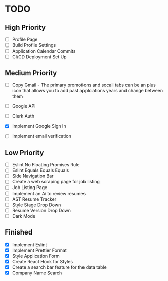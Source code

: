# TODO

## High Priority

- [ ] Profile Page
- [ ] Build Profile Settings
- [ ] Application Calendar Commits
- [ ] CI/CD Deployment Set Up

## Medium Priority

- [ ] Copy Gmail - The primary promotions and socail tabs can be an plus icon that allows you to add past applciations years and change between them
- [ ] Google API
- [ ] Clerk Auth
- [x] Implement Google Sign In
- [ ] Implement email verification


## Low Priority

- [ ] Eslint No Floating Promises Rule
- [ ] Eslint Equals Equals Equals
- [ ] Side Navigation Bar
- [ ] Create a web scraping page for job listing
- [ ] Job Listing Page
- [ ] Implement an Ai to review resumes
- [ ] AST Resume Tracker
- [ ] Style Stage Drop Down
- [ ] Resume Version Drop Down
- [ ] Dark Mode

## Finished
- [x] Implement Eslint
- [x] Implement Prettier Format
- [x] Style Application Form
- [x] Create React Hook for Styles
- [x] Create a search bar feature for the data table
- [x] Company Name Search
